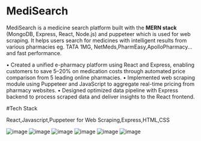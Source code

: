 # MediSearch

MediSearch is a medicine search platform built with the **MERN stack** (MongoDB, Express, React, Node.js) and puppeteer which is used for web scraping. 
It helps users search for medicines with intelligent results from various pharmacies eg. TATA 1MG, NetMeds,PharmEasy,ApolloPharmacy...
and fast performance.

• Created a unified e-pharmacy platform using React and Express, enabling customers to save 5–20% on medication costs
through automated price comparison from 5 leading online pharmacies.
• Implemented web scraping module using Puppeteer and JavaScript to aggregate real-time pricing from pharmacy websites.
• Designed optimized data pipeline with Express backend to process scraped data and deliver insights to the React frontend.

#Tech Stack

React,Javascript,Puppeteer for Web Scraping,Express,HTML,CSS


![image](https://github.com/user-attachments/assets/1f75185f-6496-42bc-b6bd-3363450718b9)
![image](https://github.com/user-attachments/assets/9da4104d-8135-4e27-a4f7-f22eae473546)
![image](https://github.com/user-attachments/assets/9c2e0949-5266-4011-9f94-2be8b9013eab)
![image](https://github.com/user-attachments/assets/094446f4-ba8d-44a4-887e-15997f2973cd)
![image](https://github.com/user-attachments/assets/d7de7708-343e-4a0c-b9eb-519743230b89)
![image](https://github.com/user-attachments/assets/e734c24c-6ed8-4d6a-a922-84400ca6820e)



